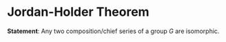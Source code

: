 # Jordan-Holder Theorem
**Statement**: Any two composition/chief series of a group $G$ are isomorphic.
